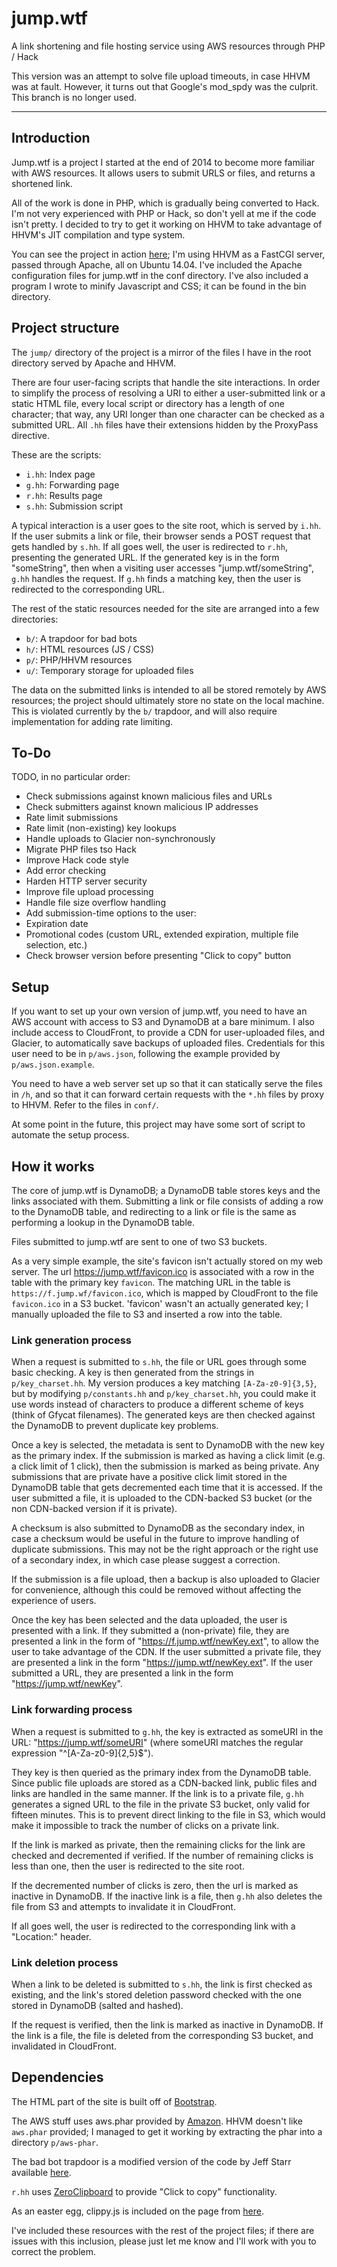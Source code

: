 # jump.wtf
A link shortening and file hosting service using AWS resources through PHP / Hack

This version was an attempt to solve file upload timeouts, in case HHVM was at fault. However, it turns out that Google's mod_spdy was the culprit. This branch is no longer used.

---

## Introduction

Jump.wtf is a project I started at the end of 2014 to become more familiar with AWS resources. It allows users to submit URLS or files, and returns a shortened link.

All of the work is done in PHP, which is gradually being converted to Hack. I'm not very experienced with PHP or Hack, so don't yell at me if the code isn't pretty. I decided to try to get it working on HHVM to take advantage of HHVM's JIT compilation and type system.

You can see the project in action [here](https://jump.wtf); I'm using HHVM as a FastCGI server, passed through Apache, all on Ubuntu 14.04. I've included the Apache configuration files for jump.wtf in the conf directory. I've also included a program I wrote to minify Javascript and CSS; it can be found in the bin directory.

## Project structure

The `jump/` directory of the project is a mirror of the files I have in the root directory served by Apache and HHVM.

There are four user-facing scripts that handle the site interactions. In order to simplify the process of resolving a URI to either a user-submitted link or a static HTML file, every local script or directory has a length of one character; that way, any URI longer than one character can be checked as a submitted URL. All `.hh` files have their extensions hidden by the ProxyPass directive.

These are the scripts:

* `i.hh`: Index page
* `g.hh`: Forwarding page
* `r.hh`: Results page
* `s.hh`: Submission script

A typical interaction is a user goes to the site root, which is served by `i.hh`. If the user submits a link or file, their browser sends a POST request that gets handled by `s.hh`. If all goes well, the user is redirected to `r.hh`, presenting the generated URL. If the generated key is in the form "someString", then when a visiting user accesses "jump.wtf/someString", `g.hh` handles the request. If `g.hh` finds a matching key, then the user is redirected to the corresponding URL.

The rest of the static resources needed for the site are arranged into a few directories:

* `b/`: A trapdoor for bad bots
* `h/`: HTML resources (JS / CSS)
* `p/`: PHP/HHVM resources
* `u/`: Temporary storage for uploaded files

The data on the submitted links is intended to all be stored remotely by AWS resources; the project should ultimately store no state on the local machine. This is violated currently by the `b/` trapdoor, and will also require implementation for adding rate limiting.

## To-Do

TODO, in no particular order:

* Check submissions against known malicious files and URLs
* Check submitters against known malicious IP addresses
* Rate limit submissions
* Rate limit (non-existing) key lookups
* Handle uploads to Glacier non-synchronously
* Migrate PHP files tso Hack
* Improve Hack code style
* Add error checking
* Harden HTTP server security
* Improve file upload processing
* Handle file size overflow handling
* Add submission-time options to the user:
 * Expiration date
 * Promotional codes (custom URL, extended expiration, multiple file selection, etc.)
* Check browser version before presenting "Click to copy" button

## Setup

If you want to set up your own version of jump.wtf, you need to have an AWS account with access to S3 and DynamoDB at a bare minimum. I also include access to CloudFront, to provide a CDN for user-uploaded files, and Glacier, to automatically save backups of uploaded files. Credentials for this user need to be in `p/aws.json`, following the example provided by `p/aws.json.example`.

You need to have a web server set up so that it can statically serve the files in `/h`, and so that it can forward certain requests with the `*.hh` files by proxy to HHVM. Refer to the files in `conf/`.

At some point in the future, this project may have some sort of script to automate the setup process.

## How it works

The core of jump.wtf is DynamoDB; a DynamoDB table stores keys and the links associated with them. Submitting a link or file consists of adding a row to the DynamoDB table, and redirecting to a link or file is the same as performing a lookup in the DynamoDB table.

Files submitted to jump.wtf are sent to one of two S3 buckets.

As a very simple example, the site's favicon isn't actually stored on my web server. The url https://jump.wtf/favicon.ico is associated with a row in the table with the primary key `favicon`. The matching URL in the table is `https://f.jump.wf/favicon.ico`, which is mapped by CloudFront to the file `favicon.ico` in a S3 bucket. 'favicon' wasn't an actually generated key; I manually uploaded the file to S3 and inserted a row into the table.

### Link generation process

When a request is submitted to `s.hh`, the file or URL goes through some basic checking. A key is then generated from the strings in `p/key_charset.hh`. My version produces a key matching `[A-Za-z0-9]{3,5}`, but by modifying `p/constants.hh` and `p/key_charset.hh`, you could make it use words instead of characters to produce a different scheme of keys (think of Gfycat filenames). The generated keys are then checked against the DynamoDB to prevent duplicate key problems.

Once a key is selected, the metadata is sent to DynamoDB with the new key as the primary index. If the submission is marked as having a click limit (e.g. a click limit of 1 click), then the submission is marked as being private. Any submissions that are private have a positive click limit stored in the DynamoDB table that gets decremented each time that it is accessed. If the user submitted a file, it is uploaded to the CDN-backed S3 bucket (or the non CDN-backed version if it is private).

A checksum is also submitted to DynamoDB as the secondary index, in case a checksum would be useful in the future to improve handling of duplicate submissions. This may not be the right approach or the right use of a secondary index, in which case please suggest a correction.

If the submission is a file upload, then a backup is also uploaded to Glacier for convenience, although this could be removed without affecting the experience of users.

Once the key has been selected and the data uploaded, the user is presented with a link. If they submitted a (non-private) file, they are presented a link in the form of "https://f.jump.wtf/newKey.ext", to allow the user to take advantage of the CDN. If the user submitted a private file, they are presented a link in the form "https://jump.wtf/newKey.ext". If the user submitted a URL, they are presented a link in the form "https://jump.wtf/newKey".

### Link forwarding process

When a request is submitted to `g.hh`, the key is extracted as someURI in the URL: "https://jump.wtf/someURI" (where someURI matches the regular expression "^[A-Za-z0-9]{2,5}$").

They key is then queried as the primary index from the DynamoDB table. Since public file uploads are stored as a CDN-backed link, public files and links are handled in the same manner. If the link is to a private file, `g.hh` generates a signed URL to the file in the private S3 bucket, only valid for fifteen minutes. This is to prevent direct linking to the file in S3, which would make it impossible to track the number of clicks on a private link.

If the link is marked as private, then the remaining clicks for the link are checked and decremented if verified. If the number of remaining clicks is less than one, then the user is redirected to the site root.

If the decremented number of clicks is zero, then the url is marked as inactive in DynamoDB. If the inactive link is a file, then `g.hh` also deletes the file from S3 and attempts to invalidate it in CloudFront.

If all goes well, the user is redirected to the corresponding link with a "Location:" header.

### Link deletion process

When a link to be deleted is submitted to `s.hh`, the link is first checked as existing, and the link's stored deletion password checked with the one stored in DynamoDB (salted and hashed).

If the request is verified, then the link is marked as inactive in DynamoDB. If the link is a file, the file is deleted from the corresponding S3 bucket, and invalidated in CloudFront.

## Dependencies

The HTML part of the site is built off of [Bootstrap](http://getbootstrap.com/).

The AWS stuff uses aws.phar provided by [Amazon](https://github.com/aws/aws-sdk-php/releases/latest). HHVM doesn't like `aws.phar` provided; I managed to get it working by extracting the phar into a directory `p/aws-phar`.

The bad bot trapdoor is a modified version of the code by Jeff Starr available [here](http://perishablepress.com/blackhole-bad-bots/).

`r.hh` uses [ZeroClipboard](https://github.com/zeroclipboard/zeroclipboard) to provide "Click to copy" functionality.

As an easter egg, clippy.js is included on the page from [here](https://www.smore.com/clippy-js).

I've included these resources with the rest of the project files; if there are issues with this inclusion, please just let me know and I'll work with you to correct the problem.
